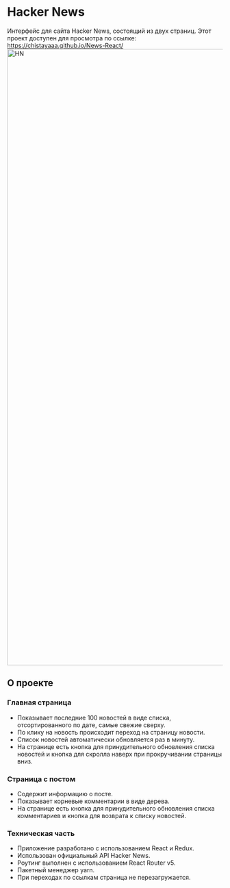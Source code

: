# Hacker News

Интерфейс для сайта Hacker News, состоящий из двух страниц.
Этот проект доступен для просмотра по ссылке: https://chistayaaa.github.io/News-React/
<img width="1440" alt="HN" src="https://user-images.githubusercontent.com/102303935/203289726-1a68f8aa-722e-4bab-b5d6-bf400b2990ed.png">

## О проекте

### Главная страница

- Показывает последние 100 новостей в виде списка, отсортированного по дате, самые свежие сверху.
- По клику на новость происходит переход на страницу новости.
- Список новостей автоматически обновляется раз в минуту. 
- На странице есть кнопка для принудительного обновления списка новостей и кнопка для скролла наверх при прокручивании страницы вниз.

### Страница с постом

- Содержит информацию о посте.
- Показывает корневые комментарии в виде дерева.
- На странице есть кнопка для принудительного обновления списка комментариев и кнопка для возврата к списку новостей.

### Техническая часть

- Приложение разработано с использованием React и Redux.
- Использован официальный API Hacker News.
- Роутинг выполнен с использованием React Router v5.
- Пакетный менеджер yarn.
- При переходах по ссылкам страница не перезагружается. 
